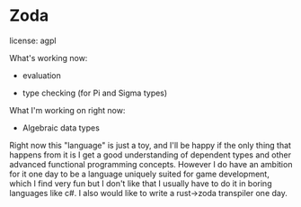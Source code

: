# Zoda

license: agpl

What's working now: 

- evaluation

- type checking (for Pi and Sigma types)

What I'm working on right now:

- Algebraic data types

Right now this "language" is just a toy, and I'll be happy if the only thing that happens from it is I get a good understanding of dependent types and other advanced functional programming concepts. However I do have an ambition for it one day to be a language uniquely suited for game development, which I find very fun but I don't like that I usually have to do it in boring languages like c#. I also would like to write a rust->zoda transpiler one day.
